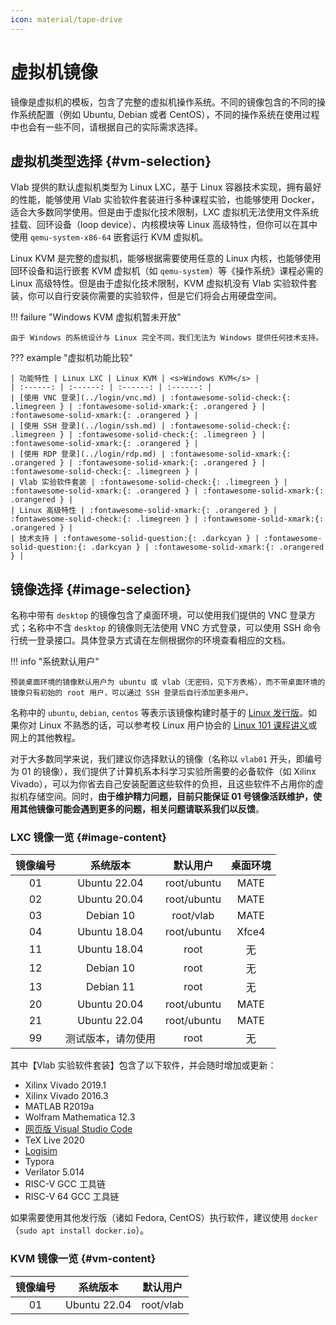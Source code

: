 ```yaml
---
icon: material/tape-drive
---
```


# 虚拟机镜像

镜像是虚拟机的模板，包含了完整的虚拟机操作系统。不同的镜像包含的不同的操作系统配置（例如 Ubuntu, Debian 或者 CentOS），不同的操作系统在使用过程中也会有一些不同，请根据自己的实际需求选择。

## 虚拟机类型选择 {#vm-selection}

Vlab 提供的默认虚拟机类型为 Linux LXC，基于 Linux 容器技术实现，拥有最好的性能，能够使用 Vlab 实验软件套装进行多种课程实验，也能够使用 Docker，适合大多数同学使用。但是由于虚拟化技术限制，LXC 虚拟机无法使用文件系统挂载、回环设备（loop device）、内核模块等 Linux 高级特性，但你可以在其中使用 `qemu-system-x86-64` 嵌套运行 KVM 虚拟机。

Linux KVM 是完整的虚拟机，能够根据需要使用任意的 Linux 内核，也能够使用回环设备和运行嵌套 KVM 虚拟机（如 `qemu-system`）等《操作系统》课程必需的 Linux 高级特性。但是由于虚拟化技术限制，KVM 虚拟机没有 Vlab 实验软件套装，你可以自行安装你需要的实验软件，但是它们将会占用硬盘空间。

!!! failure "Windows KVM 虚拟机暂未开放"

    由于 Windows 的系统设计与 Linux 完全不同，我们无法为 Windows 提供任何技术支持。

??? example "虚拟机功能比较"

    | 功能特性 | Linux LXC | Linux KVM | <s>Windows KVM</s> |
    | :------: | :------: | :------: | :------: |
    | [使用 VNC 登录](../login/vnc.md) | :fontawesome-solid-check:{: .limegreen } | :fontawesome-solid-xmark:{: .orangered } | :fontawesome-solid-xmark:{: .orangered } |
    | [使用 SSH 登录](../login/ssh.md) | :fontawesome-solid-check:{: .limegreen } | :fontawesome-solid-check:{: .limegreen } | :fontawesome-solid-xmark:{: .orangered } |
    | [使用 RDP 登录](../login/rdp.md) | :fontawesome-solid-xmark:{: .orangered } | :fontawesome-solid-xmark:{: .orangered } | :fontawesome-solid-check:{: .limegreen } |
    | Vlab 实验软件套装 | :fontawesome-solid-check:{: .limegreen } | :fontawesome-solid-xmark:{: .orangered } | :fontawesome-solid-xmark:{: .orangered } |
    | Linux 高级特性 | :fontawesome-solid-xmark:{: .orangered } | :fontawesome-solid-check:{: .limegreen } | :fontawesome-solid-xmark:{: .orangered } |
    | 技术支持 | :fontawesome-solid-question:{: .darkcyan } | :fontawesome-solid-question:{: .darkcyan } | :fontawesome-solid-xmark:{: .orangered } |

## 镜像选择 {#image-selection}

名称中带有 `desktop` 的镜像包含了桌面环境，可以使用我们提供的 VNC 登录方式；名称中不含 `desktop` 的镜像则无法使用 VNC 方式登录，可以使用 SSH 命令行统一登录接口。具体登录方式请在左侧根据你的环境查看相应的文档。

!!! info "系统默认用户"

    预装桌面环境的镜像默认用户为 ubuntu 或 vlab（无密码，见下方表格），而不带桌面环境的镜像只有初始的 root 用户，可以通过 SSH 登录后自行添加更多用户。

名称中的 `ubuntu`, `debian`, `centos` 等表示该镜像构建时基于的 [Linux 发行版](https://zh.wikipedia.org/zh-hans/Linux%E5%8F%91%E8%A1%8C%E7%89%88)。如果你对 Linux 不熟悉的话，可以参考校 Linux 用户协会的 [Linux 101 课程讲义](https://101.lug.ustc.edu.cn/)或网上的其他教程。

对于大多数同学来说，我们建议你选择默认的镜像（名称以 `vlab01` 开头，即编号为 01 的镜像），我们提供了计算机系本科学习实验所需要的必备软件（如 Xilinx Vivado），可以为你省去自己安装配置这些软件的负担，且这些软件不占用你的虚拟机存储空间。同时，**由于维护精力问题，目前只能保证 01 号镜像活跃维护，使用其他镜像可能会遇到更多的问题，相关问题请联系我们以反馈**。

### LXC 镜像一览 {#image-content}

| 镜像编号 | 系统版本 | 默认用户 | 桌面环境 |
| :------: | :------: | :------: | :------: |
| 01 | Ubuntu 22.04 | root/ubuntu | MATE |
| 02 | Ubuntu 20.04 | root/ubuntu | MATE |
| 03 | Debian 10 | root/vlab | MATE |
| 04 | Ubuntu 18.04 | root/ubuntu | Xfce4 |
| 11 | Ubuntu 18.04 | root | 无 |
| 12 | Debian 10 | root | 无 |
| 13 | Debian 11 | root | 无 |
| 20 | Ubuntu 20.04 | root/ubuntu | MATE |
| 21 | Ubuntu 22.04 | root/ubuntu | MATE |
| 99 | 测试版本，请勿使用 | root | 无 |

其中【Vlab 实验软件套装】包含了以下软件，并会随时增加或更新：

- Xilinx Vivado 2019.1
- Xilinx Vivado 2016.3
- MATLAB R2019a
- Wolfram Mathematica 12.3
- [网页版 Visual Studio Code](../apps/vscode.md)
- TeX Live 2020
- [Logisim](http://www.cburch.com/logisim/)
- Typora
- Verilator 5.014
- RISC-V GCC 工具链
- RISC-V 64 GCC 工具链

如果需要使用其他发行版（诸如 Fedora, CentOS）执行软件，建议使用 `docker`（`sudo apt install docker.io`）。

### KVM 镜像一览 {#vm-content}

| 镜像编号 | 系统版本 | 默认用户 |
| :------: | :------: | :------: |
| 01 | Ubuntu 22.04 | root/vlab |
